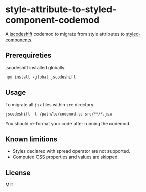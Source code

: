 # style-attribute-to-styled-component-codemod

A [jscodeshift](https://github.com/facebook/jscodeshift) codemod to migrate from style attributes to [styled-components](https://github.com/styled-components/styled-components).

## Prerequireties

jscodeshift installed globally.

```
npm install -global jscodeshift
```

## Usage

To migrate all `jsx` files within `src` directory:

```
jscodeshift -t /path/to/codemod.ts src/**/*.jsx
```

You should re-format your code after running the codemod.

## Known limitions

- Styles declared with spread operator are not supported.
- Computed CSS properties and values are skipped.

## License

MIT
